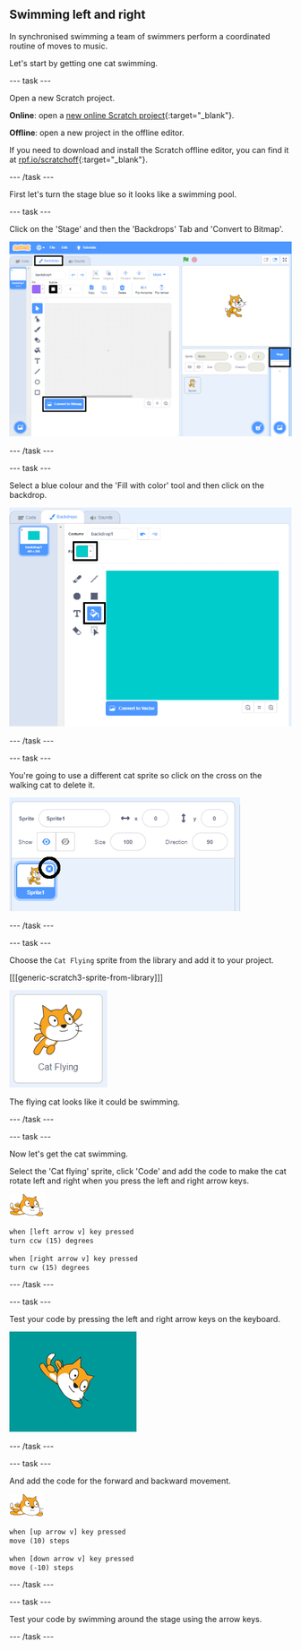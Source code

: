 ## Swimming left and right

In synchronised swimming a team of swimmers perform a coordinated routine of moves to music.

Let's start by getting one cat swimming.

--- task ---

Open a new Scratch project.

**Online**: open a [new online Scratch project](https://rpf.io/scratchnew){:target="_blank"}.

**Offline**: open a new project in the offline editor.

If you need to download and install the Scratch offline editor, you can find it at [rpf.io/scratchoff](https://rpf.io/scratchoff){:target="_blank"}.

--- /task ---

First let's turn the stage blue so it looks like a swimming pool.

--- task ---

Click on the 'Stage' and then the 'Backdrops' Tab and 'Convert to Bitmap'.

![scratch screen with stage, backdrops and convert to bitmap highlighted](images/swim-select-backdrop.png)

--- /task ---

--- task ---

Select a blue colour and the 'Fill with color' tool and then click on the backdrop.

![backdrops tab and fill tool selected](images/swim-fill.png)

--- /task ---

--- task ---

You're going to use a different cat sprite so click on the cross on the walking cat to delete it.

![delete menu selected](images/swim-delete.png)

--- /task ---

--- task ---

Choose the `Cat Flying` sprite from the library and add it to your project.

[[[generic-scratch3-sprite-from-library]]]

![Cat Flying sprite highlighted](images/swim-sprite.png)

The flying cat looks like it could be swimming.

--- /task ---

--- task ---

Now let's get the cat swimming.

Select the 'Cat flying' sprite, click 'Code' and add the code to make the cat rotate left and right when you press the left and right arrow keys.

![swimmer sprite](images/swimmer-sprite.png)

```blocks3
when [left arrow v] key pressed
turn ccw (15) degrees

when [right arrow v] key pressed
turn cw (15) degrees
```

--- /task ---

--- task ---

Test your code by pressing the left and right arrow keys on the keyboard.

![cat sprite rotated right](images/swim-right.png)

--- /task ---

--- task ---

And add the code for the forward and backward movement.

![swimmer sprite](images/swimmer-sprite.png)

```blocks3
when [up arrow v] key pressed
move (10) steps

when [down arrow v] key pressed
move (-10) steps 
```

--- /task ---

--- task ---

Test your code by swimming around the stage using the arrow keys.

--- /task ---
